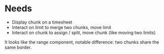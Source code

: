 # Needs

- Display chunk on a timesheet
- Interact on limit to merge two chunks, move limit
- Interact on chunk to assign / split, move chunk (like moving two limits)

It looks like the range component, notable difference: two chunks share the same border.
